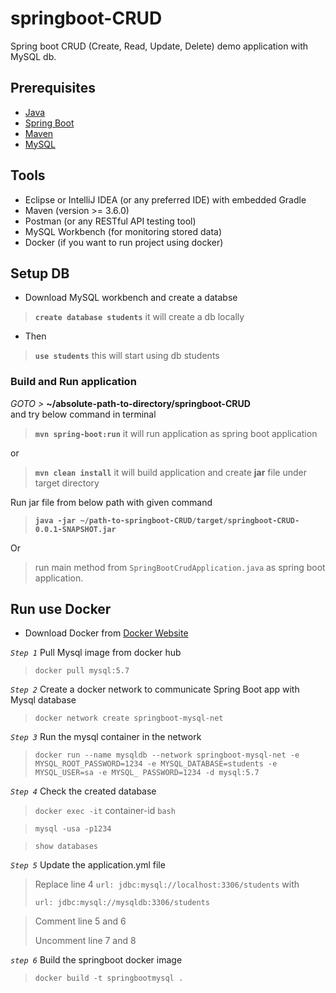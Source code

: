 # springboot-CRUD
Spring boot CRUD (Create, Read, Update, Delete) demo application with MySQL db.

## Prerequisites 
- [Java](https://www.w3schools.com/java/)
- [Spring Boot](https://spring.io/projects/spring-boot)
- [Maven](https://maven.apache.org/guides/index.html)
- [MySQL](https://www.mysql.com/)

## Tools
- Eclipse or IntelliJ IDEA (or any preferred IDE) with embedded Gradle
- Maven (version >= 3.6.0)
- Postman (or any RESTful API testing tool)
- MySQL Workbench (for monitoring stored data)
- Docker (if you want to run project using docker)

## Setup DB
- Download MySQL workbench and create a databse
> **```create database students```** it will create a db locally
- Then
> **```use students```**  this will start using db students

###  Build and Run application
_GOTO >_ **~/absolute-path-to-directory/springboot-CRUD**  
and try below command in terminal
> **```mvn spring-boot:run```** it will run application as spring boot application

or
> **```mvn clean install```** it will build application and create **jar** file under target directory 

Run jar file from below path with given command
> **```java -jar ~/path-to-springboot-CRUD/target/springboot-CRUD-0.0.1-SNAPSHOT.jar```**

Or
> run main method from `SpringBootCrudApplication.java` as spring boot application.

## Run use Docker
- Download Docker from [Docker Website](https://www.docker.com/products/docker-desktop/)

_`Step 1`_ 
Pull Mysql image from docker hub
>`docker pull mysql:5.7`

_`Step 2`_
Create a docker network to communicate Spring Boot app with Mysql database
>`docker network create springboot-mysql-net` 

_`Step 3`_ Run the mysql container in the network
>`docker run --name mysqldb --network springboot-mysql-net -e MYSQL_ROOT_PASSWORD=1234 -e MYSQL_DATABASE=students -e MYSQL_USER=sa -e MYSQL_
PASSWORD=1234 -d mysql:5.7`

_`Step 4`_ Check the created database
>`docker exec -it` container-id `bash`

>`mysql -usa -p1234`
 
>`show databases`

_`Step 5`_ Update the application.yml file
>Replace line 4 `url: jdbc:mysql://localhost:3306/students` with 
> 
> `url: jdbc:mysql://mysqldb:3306/students`

>Comment line 5 and 6
> 
> Uncomment line 7 and 8

_`step 6`_ Build the springboot docker image
>`docker build -t springbootmysql .`


